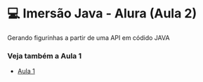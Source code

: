 # :computer: Imersão Java - Alura (Aula 2)

Gerando figurinhas a partir de uma API em códido JAVA

### Veja também a Aula 1
* [Aula 1](https://github.com/FeliipeJ/imersao-java-alura/tree/aula-1)
